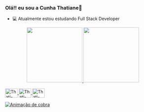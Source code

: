 ### Olá!! eu sou a Cunha Thatiane👋


- 💻 Atualmente estou  estudando Full Stack Developer
<div align="center">
  <a href="https://github.com/cunhathatiane">
  <img height="180em" src="https://github-readme-stats.vercel.app/api?username=cunhathatiane&show_icons=true&theme=dracula&include_all_commits=true&count_private=true"/>
  <img height="180em" src="https://github-readme-stats.vercel.app/api/top-langs/?username=cunhathatiane&layout=compact&langs_count=7&theme=dracula"/>
</div>
<div style="display: inline_block"><br>
  <img align="center" alt="Thati-Js" height="30" width="40" src="https://img.shields.io/badge/JavaScript-323330?style=for-the-badge&logo=javascript&logoColor=F7DF1E .svg">
  <img align="center" alt="Thati-HTML" height="30" width="40" src="https://img.shields.io/badge/HTML5-E34F26?style=for-the-badge&logo=html5&logoColor=white.svg">
  <img align="center" alt="Thati-CSS" height="30" width="40" src="https://img.shields.io/badge/CSS3-1572B6?style=for-the-badge&logo=css3&logoColor=white .svg">
  
  ![ Animação de cobra ](https://github.com/cunhathatiane/cunhathatiane/blob/output/github-contribution-grid-snake.svg)
